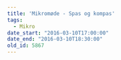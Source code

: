 ```yaml
---
title: 'Mikromøde - Spas og kompas'
tags:
  - Mikro
date_start: "2016-03-10T17:00:00"
date_end: "2016-03-10T18:30:00"
old_id: 5867
---
```

